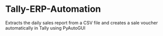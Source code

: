 # Tally-ERP-Automation
Extracts the daily sales report from a CSV file and creates a sale voucher automatically in Tally using PyAutoGUI
